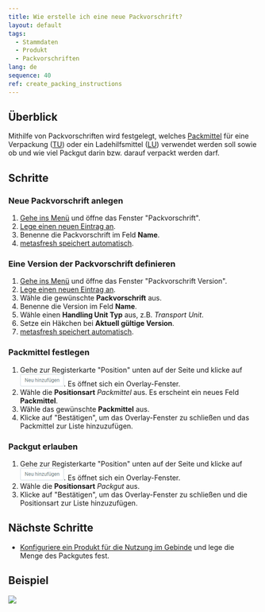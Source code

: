 ```yaml
---
title: Wie erstelle ich eine neue Packvorschrift?
layout: default
tags:
  - Stammdaten
  - Produkt
  - Packvorschriften
lang: de
sequence: 40
ref: create_packing_instructions
---
```


## Überblick
Mithilfe von Packvorschriften wird festgelegt, welches [Packmittel](Packmittel_einrichten) für eine Verpackung ([TU](Handling_Unit_System)) oder ein Ladehilfsmittel ([LU](Handling_Unit_System)) verwendet werden soll sowie ob und wie viel Packgut darin bzw. darauf verpackt werden darf.

## Schritte

### Neue Packvorschrift anlegen
1. [Gehe ins Menü](Menu) und öffne das Fenster "Packvorschrift".
1. [Lege einen neuen Eintrag an](Neuer_Datensatz_Fenster_Webui).
1. Benenne die Packvorschrift im Feld **Name**.
1. [metasfresh speichert automatisch](Speicheranzeige).

### Eine Version der Packvorschrift definieren
1. [Gehe ins Menü](Menu) und öffne das Fenster "Packvorschrift Version".
1. [Lege einen neuen Eintrag an](Neuer_Datensatz_Fenster_Webui).
1. Wähle die gewünschte **Packvorschrift** aus.
1. Benenne die Version im Feld **Name**.
1. Wähle einen **Handling Unit Typ** aus, z.B. *Transport Unit*.
1. Setze ein Häkchen bei **Aktuell gültige Version**.
1. [metasfresh speichert automatisch](Speicheranzeige).

### Packmittel festlegen
1. Gehe zur Registerkarte "Position" unten auf der Seite und klicke auf !["Neu hinzufügen"](assets/Neu_hinzufuegen_Button.png). Es öffnet sich ein Overlay-Fenster.
1. Wähle die **Positionsart** *Packmittel* aus. Es erscheint ein neues Feld **Packmittel**.
1. Wähle das gewünschte **Packmittel** aus.
1. Klicke auf "Bestätigen", um das Overlay-Fenster zu schließen und das Packmittel zur Liste hinzuzufügen.

### Packgut erlauben
1. Gehe zur Registerkarte "Position" unten auf der Seite und klicke auf !["Neu hinzufügen"](assets/Neu_hinzufuegen_Button.png). Es öffnet sich ein Overlay-Fenster.
1. Wähle die **Positionsart** *Packgut* aus.
1. Klicke auf "Bestätigen", um das Overlay-Fenster zu schließen und die Positionsart zur Liste hinzuzufügen.

## Nächste Schritte
- [Konfiguriere ein Produkt für die Nutzung im Gebinde](CU-TU_Zuordnung) und lege die Menge des Packgutes fest.

## Beispiel
![](assets/Packvorschrift_erstellen.gif)
